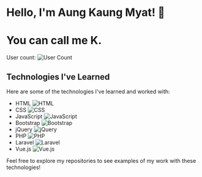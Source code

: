 # Hello, I'm Aung Kaung Myat! 👋
# You can call me K.
User count: ![User Count](https://img.shields.io/badge/dynamic/json?color=blue&label=Users&query=%24.count&url=https%3A%2F%2Fapi.example.com%2Fusercount%2Fknightterris)

## Technologies I've Learned
Here are some of the technologies I've learned and worked with:

- HTML ![HTML](https://img.shields.io/badge/-HTML-orange?style=flat-square&logo=html5&logoColor=white)
- CSS ![CSS](https://img.shields.io/badge/-CSS-blue?style=flat-square&logo=css3&logoColor=white)
- JavaScript ![JavaScript](https://img.shields.io/badge/-JavaScript-yellow?style=flat-square&logo=javascript&logoColor=white)
- Bootstrap ![Bootstrap](https://img.shields.io/badge/-Bootstrap-purple?style=flat-square&logo=bootstrap&logoColor=white)
- jQuery ![jQuery](https://img.shields.io/badge/-jQuery-blue?style=flat-square&logo=jquery&logoColor=white)
- PHP ![PHP](https://img.shields.io/badge/-PHP-777BB4?style=flat-square&logo=php&logoColor=white)
- Laravel ![Laravel](https://img.shields.io/badge/-Laravel-FF2D20?style=flat-square&logo=laravel&logoColor=white)
- Vue.js ![Vue.js](https://img.shields.io/badge/-Vue.js-4FC08D?style=flat-square&logo=vue.js&logoColor=white)

Feel free to explore my repositories to see examples of my work with these technologies!

